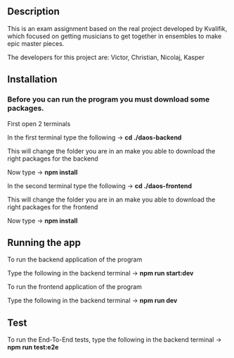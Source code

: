 ## Description

This is an exam assignment based on the real project developed by Kvalifik, which focused on getting musicians to get together in ensembles to make epic master pieces.

The developers for this project are: Victor, Christian, Nicolaj, Kasper


## Installation

### Before you can run the program you must download some packages.

First open 2 terminals

In the first terminal type the following -> **cd ./daos-backend**

This will change the folder you are in an make you able to download the right packages for the backend

Now type -> **npm install**

In the second terminal type the following -> **cd ./daos-frontend**

This will change the folder you are in an make you able to download the right packages for the frontend

Now type -> **npm install**

## Running the app

To run the backend application of the program

Type the following in the backend terminal -> **npm run start:dev**

To run the frontend application of the program

Type the following in the backend terminal -> **npm run dev**

## Test

To run the End-To-End tests, type the following in the backend terminal -> **npm run test:e2e**
